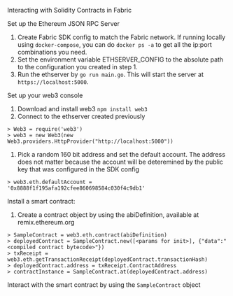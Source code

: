 Interacting with Solidity Contracts in Fabric

Set up the Ethereum JSON RPC Server
1. Create Fabric SDK config to match the Fabric network. If running locally using `docker-compose`, you can do `docker ps -a` to get all the ip:port combinations you need.
1. Set the environment variable ETHSERVER_CONFIG to the absolute path to the configuration you created in step 1.
1. Run the ethserver by `go run main.go`. This will start the server at `https://localhost:5000`.

Set up your web3 console
1. Download and install web3 `npm install web3`
1. Connect to the ethserver created previously
  ```
  > Web3 = require('web3')
  > web3 = new Web3(new Web3.providers.HttpProvider("http://localhost:5000"))
  ```
1. Pick a random 160 bit address and set the default account. The address does not matter because the account will be deteremined by the public key that was configured in the SDK config
  ```
  > web3.eth.defaultAccount = '0x8888f1f195afa192cfee860698584c030f4c9db1'
  ```

Install a smart contract:
1. Create a contract object by using the abiDefinition, available at remix.ethereum.org
  ```
  > SampleContract = web3.eth.contract(abiDefinition)
  > deployedContract = SampleContract.new([<params for init>], {"data":"<compiled contract bytecode>"})
  > txReceipt = web3.eth.getTransactionReceipt(deployedContract.transactionHash)
  > deployedContract.address = txReceipt.ContractAddress
  > contractInstance = SampleContract.at(deployedContract.address)
  ```

Interact with the smart contract by using the `SampleContract` object
